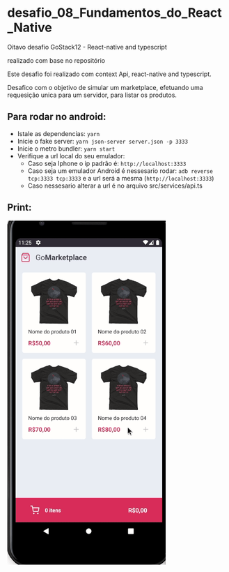# desafio_08_Fundamentos_do_React_Native

Oitavo desafio GoStack12 - React-native and typescript

realizado com base no repositório

Este desafio foi realizado com context Api, react-native and typescript.

Desafico com o objetivo de simular um marketplace, efetuando uma requesição unica para um servidor, para listar os produtos.

## Para rodar no android:
- Istale as dependencias: ``yarn``
- Inicie o fake server: ``yarn json-server server.json -p 3333``
- Inicie o metro bundler: ``yarn start``
- Verifique a url local do seu emulador:
  - Caso seja Iphone o ip padrão é: ``http://localhost:3333``
  - Caso seja um emulador Android é nessesario rodar: ``adb reverse tcp:3333 tcp:3333`` e a url será a mesma (``http://localhost:3333``)
  - Caso nessesario alterar a url é no arquivo src/services/api.ts

## Print:

![](assets/app.gif)


